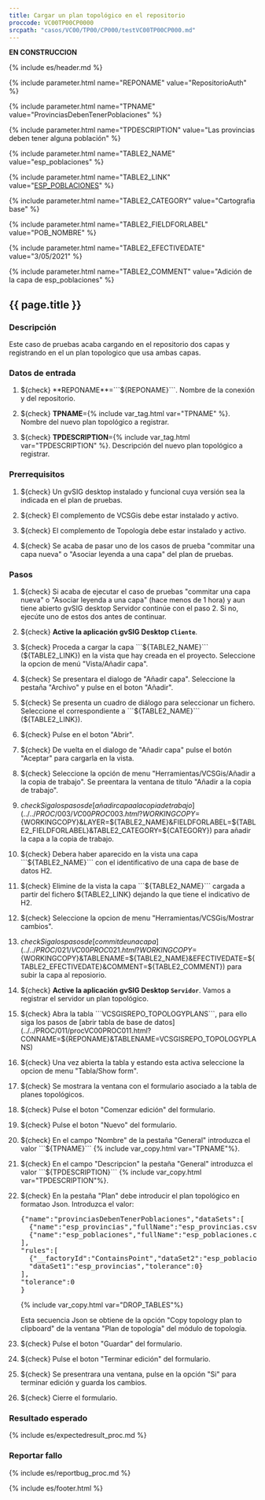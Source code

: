 ```yaml
---
title: Cargar un plan topológico en el repositorio
proccode: VC00TP00CP0000
srcpath: "casos/VC00/TP00/CP000/testVC00TP00CP000.md"
---
```


**EN CONSTRUCCION**

{% include es/header.md %}

{% include parameter.html name="REPONAME" value="RepositorioAuth" %}

{% include parameter.html name="TPNAME" value="ProvinciasDebenTenerPoblaciones" %}

{% include parameter.html name="TPDESCRIPTION" value="Las provincias deben tener alguna población" %}

{% include parameter.html name="TABLE2_NAME" value="esp_poblaciones" %}

{% include parameter.html name="TABLE2_LINK" value="<a href='../../data/esp_poblaciones.csv'>ESP_POBLACIONES</a>" %}

{% include parameter.html name="TABLE2_CATEGORY" value="Cartografia base" %}

{% include parameter.html name="TABLE2_FIELDFORLABEL" value="POB_NOMBRE" %}

{% include parameter.html name="TABLE2_EFECTIVEDATE" value="3/05/2021" %}

{% include parameter.html name="TABLE2_COMMENT" value="Adición de la capa de esp_poblaciones" %}


## {{ page.title }}

### Descripción

Este caso de pruebas acaba cargando en el repositorio dos capas y registrando en el un plan topologico que usa ambas capas.

### Datos de entrada

1. ${check} **REPONAME**=```${REPONAME}```. Nombre de la conexión y del repositorio.

1. ${check} **TPNAME**={% include var_tag.html var="TPNAME" %}. Nombre del nuevo plan topológico a registrar.

1. ${check} **TPDESCRIPTION**={% include var_tag.html var="TPDESCRIPTION" %}. Descripción del nuevo plan topológico a registrar.

### Prerrequisitos

1. ${check} Un gvSIG desktop instalado y funcional cuya versión sea la indicada en el plan de pruebas.

1. ${check} El complemento de VCSGis debe estar instalado y activo.

1. ${check} El complemento de Topología debe estar instalado y activo.

1. ${check} Se acaba de pasar uno de los casos de prueba "commitar una capa nueva" o "Asociar leyenda a una capa" del
   plan de pruebas.

### Pasos

1. ${check} Si acaba de ejecutar el caso de pruebas "commitar una capa nueva" o "Asociar leyenda a una capa" (hace menos de 1 hora) y 
   aun tiene abierto gvSIG desktop Servidor continúe con el paso 2. Si no, ejecúte uno de estos dos antes de continuar.

2. ${check} **Active la aplicación gvSIG Desktop ```Cliente```**.

3. ${check} Proceda a cargar la capa ```${TABLE2_NAME}``` (${TABLE2_LINK}) en la vista que hay creada 
   en el proyecto. Seleccione la opcion de menú "Vista/Añadir capa".

5. ${check} Se presentara el dialogo de "Añadir capa". Seleccione la pestaña "Archivo" y pulse en el boton "Añadir".

7. ${check} Se presenta un cuadro de diálogo para seleccionar un fichero. 
    Seleccione el correspondiente a ```${TABLE2_NAME}``` (${TABLE2_LINK}).
     
8. ${check} Pulse en el boton "Abrir".

9. ${check} De vuelta en el dialogo de "Añadir capa" pulse el botón "Aceptar" 
    para cargarla en la vista.

10. ${check} Seleccione la opción de menu "Herramientas/VCSGis/Añadir a la copia de trabajo".
    Se preentara la ventana de titulo "Añadir a la copia de trabajo".

13. ${check} Siga los pasos de 
    [añadir capa a la copia de trabajo](../../PROC/003/VC00PROC003.html?WORKINGCOPY=${WORKINGCOPY}&LAYER=${TABLE2_NAME}&FIELDFORLABEL=${TABLE2_FIELDFORLABEL}&TABLE2_CATEGORY=${CATEGORY}) 
    para añadir la capa a la copia de trabajo.

14. ${check} Debera haber aparecido en la vista una capa 
    ```${TABLE2_NAME}``` con el identificativo de una capa de base de datos H2.

15. ${check} Elimine de la vista la capa ```${TABLE2_NAME}``` cargada 
    a partir del fichero ${TABLE2_LINK} dejando la que tiene el indicativo de H2.

12. ${check} Seleccione la opcion de menu "Herramientas/VCSGis/Mostrar cambios".

14. ${check} Siga los pasos de 
    [commit de una capa](../../PROC/021/VC00PROC021.html?WORKINGCOPY=${WORKINGCOPY}&TABLENAME=${TABLE2_NAME}&EFECTIVEDATE=${TABLE2_EFECTIVEDATE}&COMMENT=${TABLE2_COMMENT}) 
    para subir la capa al reposiorio.

2. ${check} **Active la aplicación gvSIG Desktop ```Servidor```**. Vamos a registrar el servidor un plan topológico.

3. ${check} Abra la tabla ```VCSGISREPO_TOPOLOGYPLANS```, para ello siga los pasos de 
    [abrir tabla de base de datos](../../PROC/011/procVC00PROC011.html?CONNAME=${REPONAME}&TABLENAME=VCSGISREPO_TOPOLOGYPLANS)

4. ${check} Una vez abierta la tabla y estando esta activa seleccione la opcion de menu "Tabla/Show form".

5. ${check} Se mostrara la ventana con el formulario asociado a la tabla de planes topológicos.

6. ${check} Pulse el boton "Comenzar edición" del formulario. 

7. ${check} Pulse el boton "Nuevo" del formulario.

8. ${check} En el campo "Nombre" de la pestaña "General" introduzca el valor ```${TPNAME}``` {% include var_copy.html var="TPNAME"%}.

9. ${check} En el campo "Descripcion" la pestaña "General" introduzca el valor ```${TPDESCRIPTION}``` {% include var_copy.html var="TPDESCRIPTION"%}.

10. ${check} En la pestaña "Plan" debe introducir el plan topológico en formatao Json. Introduzca el valor: 
    <PRE id="DROP_TABLES" class="language-plaintext highlighter-rouge">
    {"name":"provinciasDebenTenerPoblaciones","dataSets":[
      {"name":"esp_provincias","fullName":"esp_provincias.csv"},
      {"name":"esp_poblaciones","fullName":"esp_poblaciones.csv"}
    ],
    "rules":[
      {"__factoryId":"ContainsPoint","dataSet2":"esp_poblaciones",
      "dataSet1":"esp_provincias","tolerance":0}
    ],
    "tolerance":0
    }
    </PRE>
    {% include var_copy.html var="DROP_TABLES"%}

    Esta secuencia Json se obtiene de la opción "Copy topology plan to clipboard" de la 
    ventana "Plan de topología" del módulo de topología.

11. ${check} Pulse el boton "Guardar" del formulario.

12. ${check} Pulse el boton "Terminar edición" del formulario. 

13. ${check} Se presentrara una ventana, pulse en la opción "Si" para terminar edición y guarda los cambios.

14. ${check} Cierre el formulario.


### Resultado esperado

{% include es/expectedresult_proc.md %}

### Reportar fallo

{% include es/reportbug_proc.md %}

{% include es/footer.html %}
